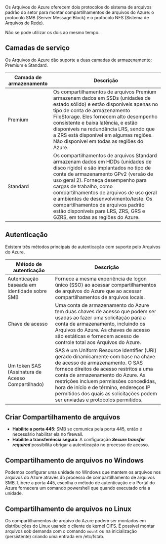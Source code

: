 Os Arquivos do Azure oferecem dois protocolos do sistema de arquivos padrão do setor para montar compartilhamentos de arquivos do Azure: o protocolo SMB (Server Message Block) e o protocolo NFS (Sistema de Arquivos de Rede).

Não se pode utilizar os dois ao mesmo tempo.


## Camadas de serviço
Os Arquivos do Azure dão suporte a duas camadas de armazenamento: Premium e Standard.

|Camada de armazenamento|Descrição|
|---|---|
|Premium|Os compartilhamentos de arquivos Premium armazenam dados em SSDs (unidades de estado sólido) e estão disponíveis apenas no tipo de conta de armazenamento FileStorage. Eles fornecem alto desempenho consistente e baixa latência, e estão disponíveis na redundância LRS, sendo que a ZRS está disponível em algumas regiões. Não disponível em todas as regiões do Azure.|
|Standard|Os compartilhamentos de arquivos Standard armazenam dados em HDDs (unidades de disco rígido) e são implantados no tipo de conta de armazenamento GPv2 (versão de uso geral 2). Forneça desempenho para cargas de trabalho, como compartilhamentos de arquivos de uso geral e ambientes de desenvolvimento/teste. Os compartilhamentos de arquivos padrão estão disponíveis para LRS, ZRS, GRS e GZRS, em todas as regiões do Azure.|


## Autenticação
Existem três métodos principais de autenticação com suporte pelo Arquivos do Azure.

| Método de autenticação                            | Descrição                                                                                                                                                                                                                                                                                                                                                                |
| ------------------------------------------------- | ------------------------------------------------------------------------------------------------------------------------------------------------------------------------------------------------------------------------------------------------------------------------------------------------------------------------------------------------------------------------ |
| Autenticação baseada em identidade sobre SMB      | Fornece a mesma experiência de logon único (SSO) ao acessar compartilhamentos de arquivos do Azure que ao acessar compartilhamentos de arquivos locais.                                                                                                                                                                                                                  |
| Chave de acesso                                   | Uma conta de armazenamento do Azure tem duas chaves de acesso que podem ser usadas ao fazer uma solicitação para a conta de armazenamento, incluindo os Arquivos do Azure. As chaves de acesso são estáticas e fornecem acesso de controle total aos Arquivos do Azure.                                                                                                  |
| Um token SAS (Assinatura de Acesso Compartilhado) | SAS é um Uniform Resource Identifier (URI) gerado dinamicamente com base na chave de acesso de armazenamento. O SAS fornece direitos de acesso restritos a uma conta de armazenamento do Azure. As restrições incluem permissões concedidas, hora de início e de término, endereços IP permitidos dos quais as solicitações podem ser enviadas e protocolos permitidos.  |


## Criar Compartilhamento de arquivos

- **Habilite a porta 445**: SMB se comunica pela porta 445, então é necessário habilitar ela no firewall.
- **Habilite a transferência segura**: A configuração ***Secure transfer required*** possibilita obrigar a autenticação no processo de acesso.


## Compartilhamento de arquivos no Windows
Podemos configurar uma unidade no Windows que mantem os arquivos nos arquivos do Azure através do processo de compartilhamento de arquivos SMB. Libere a porta 445, escolha o método de autenticação e o Portal do Azure fornecera um comando powershell que quando executado cria a unidade.

## Compartilhamento de arquivos no Linux
Os compartilhamentos de arquivo do Azure podem ser montados em distribuições do Linux usando o cliente de kernel CIFS. É possível montar arquivos sob demanda com o comando `mount` ou na inicialização (persistente) criando uma entrada em /etc/fstab.



